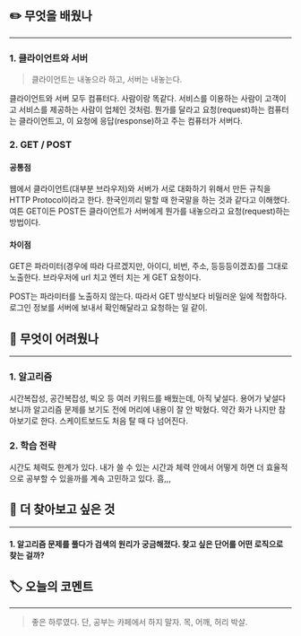 ## ✏️ 무엇을 배웠나
---

### 1. 클라이언트와 서버
> 클라이언트는 내놓으라 하고, 서버는 내놓는다.

클라이언트와 서버 모두 컴퓨터다. 사람이랑 똑같다. 서비스를 이용하는 사람이 고객이고 서비스를 제공하는 사람이 업체인 것처럼. 뭔가를 달라고 요청(request)하는 컴퓨터는 클라이언트고, 이 요청에 응답(response)하고 주는 컴퓨터가 서버다.

### 2. GET / POST
#### 공통점
웹에서 클라이언트(대부분 브라우저)와 서버가 서로 대화하기 위해서 만든 규칙을 HTTP Protocol이라고 한다. 한국인끼리 말할 때 한국말을 하는 것과 같다고 이해했다. 여튼 GET이든 POST든 클라이언트가 서버에게 뭔가를 내놓으라고 요청(request)하는 방법이다.
#### 차이점
GET은 파라미터(경우에 따라 다르겠지만, 아이디, 비번, 주소, 등등등이겠죠)를 그대로 노출한다. 브라우저에 url 치고 엔터 치는 게 GET 요청이다.

POST는 파라미터를 노출하지 않는다. 따라서 GET 방식보다 비밀러운 일에 적합하다. 로그인 정보를 서버에 보내서 확인해달라고 요청하는 일 같이.

## 🥵 무엇이 어려웠나
---

### 1. 알고리즘
시간복잡성, 공간복잡성, 빅오 등 여러 키워드를 배웠는데, 아직 낯설다. 용어가 낯설다 보니까 알고리즘 문제를 보기도 전에 머리에 내용이 잘 안 박혔다. 약간 화가 나지만 참아보기로 한다. 스케이트보드도 처음 탈 때 다 넘어진다.
### 2. 학습 전략
시간도 체력도 한계가 있다. 내가 쓸 수 있는 시간과 체력 안에서 어떻게 하면 더 효율적으로 공부할 수 있을까를 계속 고민하고 있다. 흠,,,

## 🔎 더 찾아보고 싶은 것
---

#### 1. 알고리즘 문제를 풀다가 검색의 원리가 궁금해졌다. 찾고 싶은 단어를 어떤 로직으로 찾는 걸까?

## 🏷️ 오늘의 코멘트
---

> 좋은 하루였다. 단, 공부는 카페에서 하지 말자. 목, 어깨, 허리 박살.